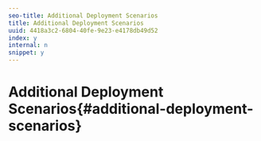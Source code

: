 ```yaml
---
seo-title: Additional Deployment Scenarios
title: Additional Deployment Scenarios
uuid: 4418a3c2-6804-40fe-9e23-e4178db49d52
index: y
internal: n
snippet: y
---
```


# Additional Deployment Scenarios{#additional-deployment-scenarios}

